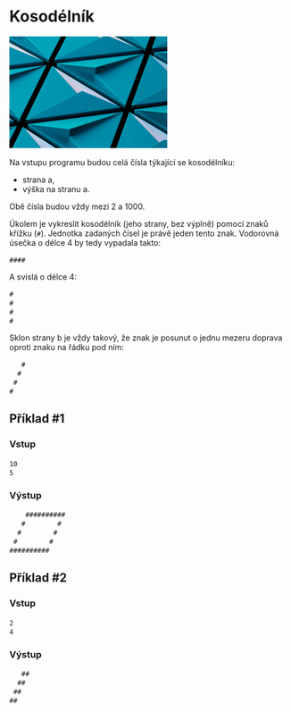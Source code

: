 # Kosodélník

<img src="cover.webp" height="200" alt="ilustrace"/>

Na vstupu programu budou celá čísla týkající se kosodélníku:

- strana a,
- výška na stranu a.

Obě čísla budou vždy mezi 2 a 1000.

Úkolem je vykreslit kosodélník (jeho strany, bez výplně) pomocí znaků křížku (`#`). Jednotka zadaných čísel je právě jeden tento znak. Vodorovná úsečka o délce 4 by tedy vypadala takto:

```
####
```

A svislá o délce 4:

```
#
#
#
#
```

Sklon strany b je vždy takový, že znak je posunut o jednu mezeru doprava oproti znaku na řádku pod ním:

```
   #
  #
 #
#
```

## Příklad #1

### Vstup

```
10
5
```

### Výstup

```
    ##########
   #        #
  #        #
 #        #
##########
```

## Příklad #2

### Vstup

```
2
4
```

### Výstup

```
   ##
  ##
 ##
##
```
